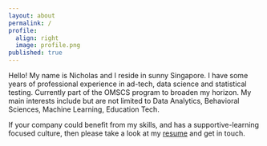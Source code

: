 ```yaml
---
layout: about
permalink: /
profile:
  align: right
  image: profile.png
published: true
---
```


Hello! My name is Nicholas and I reside in sunny Singapore. I have some years of professional experience in ad-tech, data science and statistical testing. Currently part of the OMSCS program to broaden my horizon. My main interests include but are not limited to Data Analytics, Behavioral Sciences, Machine Learning, Education Tech.  

If your company could benefit from my skills, and has a supportive-learning focused culture, then please take a look at my [resume](https://www.notion.so/nchua/Nicholas-Chua-a3481de9761a40c08c5a2d251c6fcf11) and get in touch.

<!--- [Gradfolio](https://github.com/jitinnair1/gradfolio){:target="_blank"} is a responsive, dark-mode ready Jekyll theme designed keeping academia in mind. The easiest way to install the theme is to fork it using GitHub. Check the README file for [instructions](https://github.com/jitinnair1/gradfolio#installation){:target="_blank"}.

# If you want to use this space to write your biography here, edit the `index.md` file. You can put a picture in, too. Rename your picture to `profile.png` and put it in the `assets/images/` folder.

# The social-icons footer can be used to link profiles from GitHub, OrcID and ReasearchGate aprart form the usual Twitter, LinkedIn and Facebook. You can add your user ID in the `_config.yml` file to link your accounts.
--->
